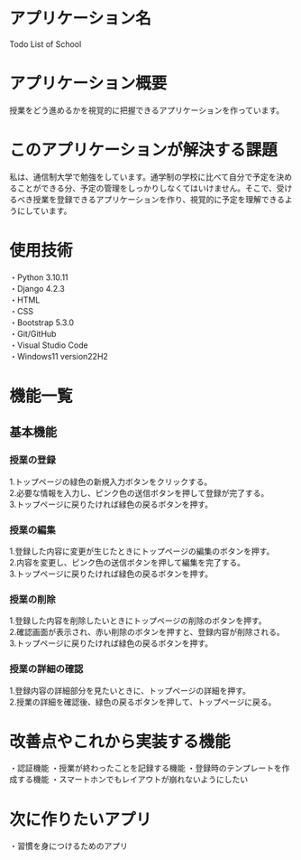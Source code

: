 # アプリケーション名

Todo List of School

# アプリケーション概要

授業をどう進めるかを視覚的に把握できるアプリケーションを作っています。

# このアプリケーションが解決する課題

私は、通信制大学で勉強をしています。通学制の学校に比べて自分で予定を決めることができる分、予定の管理をしっかりしなくてはいけません。そこで、受けるべき授業を登録できるアプリケーションを作り、視覚的に予定を理解できるようにしています。

# 使用技術

・Python 3.10.11  
・Django 4.2.3  
・HTML  
・CSS  
・Bootstrap 5.3.0  
・Git/GitHub  
・Visual Studio Code  
・Windows11 version22H2

# 機能一覧

## 基本機能

### 授業の登録

1.トップページの緑色の新規入力ボタンをクリックする。  
2.必要な情報を入力し、ピンク色の送信ボタンを押して登録が完了する。  
3.トップページに戻りたければ緑色の戻るボタンを押す。

### 授業の編集

1.登録した内容に変更が生じたときにトップページの編集のボタンを押す。  
2.内容を変更し、ピンク色の送信ボタンを押して編集を完了する。  
3.トップページに戻りたければ緑色の戻るボタンを押す。

### 授業の削除

1.登録した内容を削除したいときにトップページの削除のボタンを押す。  
2.確認画面が表示され、赤い削除のボタンを押すと、登録内容が削除される。  
3.トップページに戻りたければ緑色の戻るボタンを押す。

### 授業の詳細の確認

1.登録内容の詳細部分を見たいときに、トップページの詳細を押す。  
2.授業の詳細を確認後、緑色の戻るボタンを押して、トップページに戻る。

# 改善点やこれから実装する機能

・認証機能
・授業が終わったことを記録する機能
・登録時のテンプレートを作成する機能
・スマートホンでもレイアウトが崩れないようにしたい

# 次に作りたいアプリ

・習慣を身につけるためのアプリ
